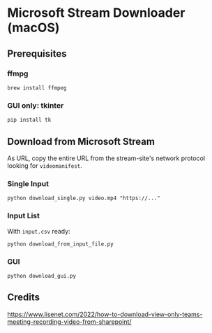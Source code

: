 # Microsoft Stream Downloader (macOS)

## Prerequisites

### ffmpg

`brew install ffmpeg`

### GUI only: tkinter

`pip install tk`

## Download from Microsoft Stream

As URL, copy the entire URL from the stream-site's network protocol looking for `videomanifest`.

### Single Input

`python download_single.py video.mp4 "https://..."`

### Input List

With `input.csv` ready:

`python download_from_input_file.py`

### GUI

`python download_gui.py`

## Credits

https://www.lisenet.com/2022/how-to-download-view-only-teams-meeting-recording-video-from-sharepoint/
